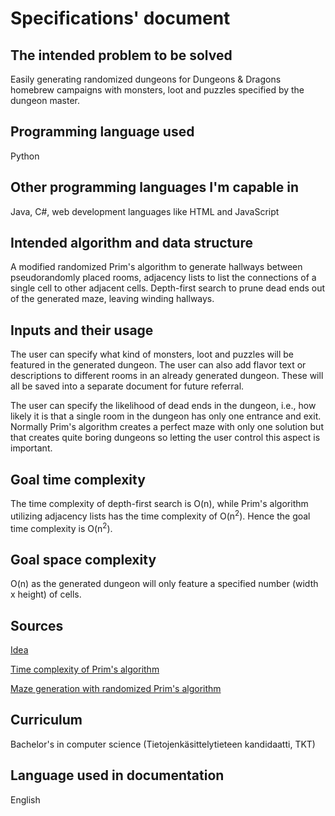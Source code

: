 # Specifications' document
## The intended problem to be solved
Easily generating randomized dungeons for Dungeons & Dragons homebrew campaigns with monsters, loot and puzzles specified by the dungeon master.
## Programming language used
Python
## Other programming languages I'm capable in
Java, C#, web development languages like HTML and JavaScript
## Intended algorithm and data structure
A modified randomized Prim's algorithm to generate hallways between pseudorandomly placed rooms, adjacency lists to list the connections of a single cell to other adjacent cells.
Depth-first search to prune dead ends out of the generated maze, leaving winding hallways.
## Inputs and their usage
The user can specify what kind of monsters, loot and puzzles will be featured in the generated dungeon. The user can also add flavor text or descriptions to different rooms in an already generated dungeon. These will all be saved into a separate document for future referral.

The user can specify the likelihood of dead ends in the dungeon, i.e., how likely it is that a single room in the dungeon has only one entrance and exit. Normally Prim's algorithm creates a perfect maze with only one solution but that creates quite boring dungeons so letting the user control this aspect is important.
## Goal time complexity
The time complexity of depth-first search is O(n), while Prim's algorithm utilizing adjacency lists has the time complexity of O(n<sup>2</sup>). Hence the goal time complexity is O(n<sup>2</sup>).
## Goal space complexity
O(n) as the generated dungeon will only feature a specified number (width x height) of cells.
## Sources
[Idea](https://journal.stuffwithstuff.com/2014/12/21/rooms-and-mazes/)

[Time complexity of Prim's algorithm](https://en.wikipedia.org/wiki/Prim%27s_algorithm#Time_complexity)

[Maze generation with randomized Prim's algorithm](https://medium.com/swlh/fun-with-python-1-maze-generator-931639b4fb7e)
## Curriculum
Bachelor's in computer science (Tietojenkäsittelytieteen kandidaatti, TKT)
## Language used in documentation
English